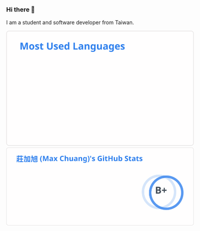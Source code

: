 ### Hi there 👋

I am a student and software developer from Taiwan.

<picture>
  <source srcset="./assets/stats-dark-2024-03-08.svg" media="(prefers-color-scheme: dark)" />
  <source srcset="./assets/stats-light-2024-03-08.svg" media="(prefers-color-scheme: light), (prefers-color-scheme: no-preference)" />
  <img alt="madmaxieee's github stats" src="./assets/stats-light-2024-03-08.svg" />
</picture>

<br />

<picture>
  <source srcset="./assets/top-langs-dark-2024-03-08.svg" media="(prefers-color-scheme: dark)" />
  <source srcset="./assets/top-langs-light-2024-03-08.svg" media="(prefers-color-scheme: light), (prefers-color-scheme: no-preference)" />
  <img alt="madmaxieee's most used languages" src="./assets/top-langs-light-2024-03-08.svg" />
</picture>
